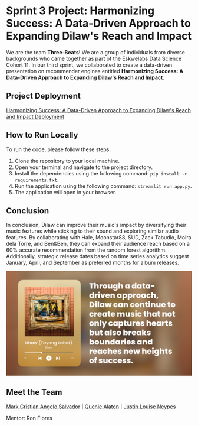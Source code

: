 # Sprint 3 Project: Harmonizing Success: A Data-Driven Approach to Expanding Dilaw's Reach and Impact
We are the team **Three-Beats**! We are a group of individuals from diverse backgrounds who came together as part of the Eskwelabs Data Science Cohort 11. In our third sprint, we collaborated to create a data-driven presentation on recommender engines entitled **Harmonizing Success: A Data-Driven Approach to Expanding Dilaw's Reach and Impact**.


## Project Deployment
[Harmonizing Success: A Data-Driven Approach to Expanding Dilaw's Reach and Impact Deployment](https://three-beats-music-recommender.streamlit.app/)

## How to Run Locally
To run the code, please follow these steps:

1. Clone the repository to your local machine.
2. Open your terminal and navigate to the project directory.
3. Install the dependencies using the following command: `pip install -r requirements.txt`.
4. Run the application using the following command: `streamlit run app.py`.
5. The application will open in your browser.

## Conclusion
In conclusion, Dilaw can improve their music's impact by diversifying their music features while sticking to their sound and exploring similar audio features. By collaborating with Hale, Moonstar88, SUD, Zack Tabudlo, Moira dela Torre, and Ben&Ben, they can expand their audience reach based on a 60% accurate recommendation from the random forest algorithm. Additionally, strategic release dates based on time series analytics suggest January, April, and September as preferred months for album releases.

![ Harmonizing Success Message](https://github.com/jlrn-rph/eskwelabs-sprint-3-music-recommender/blob/main/assets/message.png)

## Meet the Team
[Mark Cristian Angelo Salvador](https://www.linkedin.com/in/mark-cristian-angelo-salvador-413609260/) | [Quenie Alaton](https://www.linkedin.com/in/quenie-alaton/) | [Justin Louise Neypes](https://www.linkedin.com/in/jlrnrph/) 
 
Mentor: Ron Flores